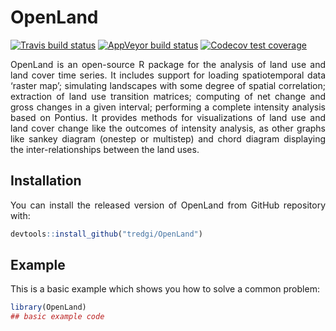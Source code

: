 
<!-- README.md is generated from README.Rmd. Please edit that file -->

<style>
body {
text-align: justify}
</style>

# OpenLand

<!-- badges: start -->

[![Travis build
status](https://travis-ci.com/tredgi/OpenLand.svg?branch=master)](https://travis-ci.com/tredgi/OpenLand)
[![AppVeyor build
status](https://ci.appveyor.com/api/projects/status/github/tredgi/OpenLand?branch=master&svg=true)](https://ci.appveyor.com/project/tredgi/OpenLand)
[![Codecov test
coverage](https://codecov.io/gh/tredgi/OpenLand/branch/master/graph/badge.svg)](https://codecov.io/gh/tredgi/OpenLand?branch=master)
<!-- badges: end -->

OpenLand is an open-source R package for the analysis of land use and
land cover time series. It includes support for loading spatiotemporal
data ‘raster map’; simulating landscapes with some degree of spatial
correlation; extraction of land use transition matrices; computing of
net change and gross changes in a given interval; performing a complete
intensity analysis based on Pontius. It provides methods for
visualizations of land use and land cover change like the outcomes of
intensity analysis, as other graphs like sankey diagram (onestep or
multistep) and chord diagram displaying the inter-relationships between
the land uses.

## Installation

You can install the released version of OpenLand from GitHub repository
with:

``` r
devtools::install_github("tredgi/OpenLand")
```

## Example

This is a basic example which shows you how to solve a common problem:

``` r
library(OpenLand)
## basic example code
```
